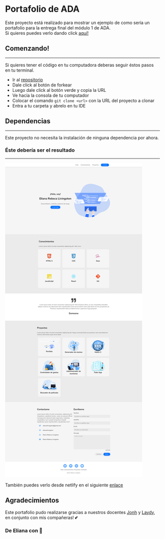 # Portafolio de ADA

Este proyecto está realizado para mostrar un ejemplo de como sería un portafolio para la entrega final del módulo 1 de ADA.
<br>
Si quieres puedes verlo dando click [aquí!](https://elianarlivingston.github.io/portafolioADA/)

## Comenzando!

***

Si quieres tener el código en tu computadora deberas seguir éstos pasos en tu terminal.

- Ir al [repositorio](https://github.com/elianarlivingston/portafolioADA) 
- Dale click al botón de forkear 
- Luego dale click al botón verde y copia la URL
- Ve hacia la consola de tu computador
- Colocar el comando ```git clone <url>``` con la URL del proyecto a clonar
- Entra a tu carpeta y abrelo en tu IDE

## Dependencias

***

Este proyecto no necesita la instalación de ninguna dependencia por ahora.

### Éste debería ser el resultado 

***

![Imagen](./img/captura.png)

También puedes verlo desde netlify en el siguiente [enlace](https://blissful-dijkstra-26fe52.netlify.app)

## Agradecimientos

Este portafolio pudo realizarse gracias a nuestros docentes [Jonh](https://github.com/Jonhks) y [Laydy](https://github.com/leydyk93), en conjunto con mis compañeras! 💕

### De Eliana con 💜